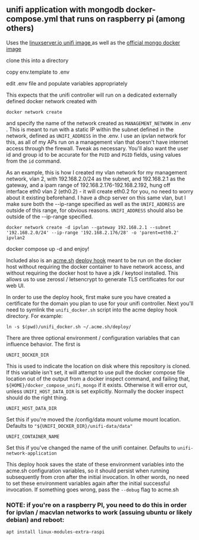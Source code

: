 ## unifi application with mongodb docker-compose.yml that runs on raspberry pi (among others)

Uses the [linuxserver.io unifi image ](https://docs.linuxserver.io/images/docker-unifi-network-application/) as well as the [official mongo docker image](https://hub.docker.com/_/mongo)

clone this into a directory

copy env.template to .env

edit .env file and populate variables appropriately

This expects that the unifi controller will run on a dedicated externally defined docker network created with

    docker network create

and specify the name of the network created as `MANAGEMENT_NETWORK` in .env .  This is meant to run with a static IP within the subnet defined in the network, defined as `UNIFI_ADDRESS` in the .env.  I use an ipvlan network for this, as all of my APs run on a management vlan that doesn't have internet access through the firewall.  Tweak as necessary.  You'll also want the user id and group id to be accurate for the `PUID` and `PGID` fields, using values from the `id` command.


As an example, this is how I created my vlan network for my management network, vlan 2, with 192.168.2.0/24 as the subnet, and 192.168.2.1 as the gateway, and a ipam range of 192.168.2.176-192.168.2.192, hung off interface eth0 vlan 2 (eth0.2) - it will create eth0.2 for you, no need to worry about it existing beforehand.  I have a dhcp server on this same vlan, but I make sure both the --ip-range specified as well as the `UNIFI_ADDRESS` are outside of this range, for obvious reasons.  `UNIFI_ADDRESS` should also be outside of the --ip-range specified.

    docker network create -d ipvlan --gateway 192.168.2.1 --subnet '192.168.2.0/24' --ip-range '192.168.2.176/28' -o 'parent=eth0.2' ipvlan2


docker compose up -d and enjoy!


Included also is an [acme.sh](https://github.com/acmesh-official/acme.sh) [deploy hook](unifi_docker.sh) meant to be run on the docker host without requiring the docker container to have network access, and without requiring the docker host to have a jdk / keytool installed.  This allows us to use zerossl / letsencrypt to generate TLS certificates for our web UI.

In order to use the deploy hook, first make sure you have created a certificate for the domain you plan to use for your unifi controller.  Next you'll need to symlink the `unifi_docker.sh` script into the acme deploy hook directory.  For example:

    ln -s $(pwd)/unifi_docker.sh ~/.acme.sh/deploy/

There are three optional environment / configuration variables that can influence behavior.  The first is 

    UNIFI_DOCKER_DIR

This is used to indicate the location on disk where this repository is cloned.  If this variable isn't set, it will attempt to use pull the docker compose file location out of the output from a docker inspect command, and failing that,  `${HOME}/docker_compose_unifi_mongo` if it exists.  Otherwise it will error out, unless `UNIFI_HOST_DATA_DIR` is set explicitly.  Normally the docker inspect should do the right thing.

    UNIFI_HOST_DATA_DIR
Set this if you're moved the /config/data mount volume mount location.  Defaults to `"${UNIFI_DOCKER_DIR}/unifi-data/data"`

    UNIFI_CONTAINER_NAME
Set this if you've changed the name of the unifi container.  Defaults to `unifi-network-application`

This deploy hook saves the state of these environment variables into the acme.sh configuration variables, so it should persist when running subsequently from cron after the initial invocation.
In other words, no need to set these environment variables again after the initial successful invocation.  If something goes wrong, pass the `--debug` flag to
acme.sh

### NOTE: if you're on a raspberry PI, you need to do this in order for ipvlan / macvlan networks to work (assuing ubuntu or likely debian) and reboot:

    apt install linux-modules-extra-raspi
